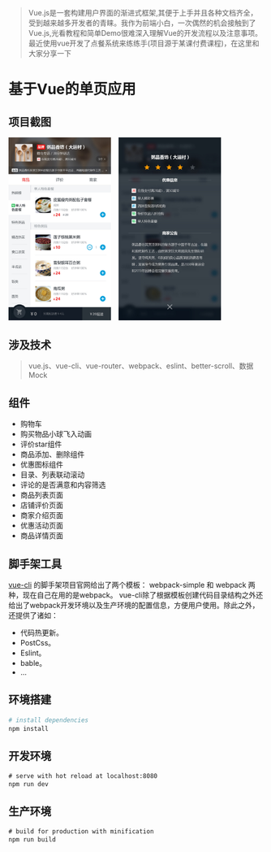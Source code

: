 > Vue.js是一套构建用户界面的渐进式框架,其便于上手并且各种文档齐全，受到越来越多开发者的青睐。我作为前端小白，一次偶然的机会接触到了Vue.js,光看教程和简单Demo很难深入理解Vue的开发流程以及注意事项。 最近使用vue开发了点餐系统来练练手(项目源于某课付费课程)，在这里和大家分享一下

# 基于Vue的单页应用
## 项目截图
<img src="src/resource/goods.jpg" width="40%"/>&nbsp;&nbsp;&nbsp;&nbsp;<img src="src/resource/detailInfo.jpg" width="40%"/>

## 涉及技术
> vue.js、vue-cli、vue-router、webpack、eslint、better-scroll、数据Mock
## 组件

* 购物车
* 购买物品小球飞入动画
* 评价star组件
* 商品添加、删除组件
* 优惠图标组件
* 目录、列表联动滚动
* 评论的是否满意和内容筛选
* 商品列表页面
* 店铺评价页面
* 商家介绍页面
* 优惠活动页面
* 商品详情页面

## 脚手架工具

[vue-cli](https://github.com/vuejs/vue-cli)  的脚手架项目官网给出了两个模板： webpack-simple 和 webpack 两种，现在自己在用的是webpack。
vue-cli除了根据模板创建代码目录结构之外还给出了webpack开发环境以及生产环境的配置信息，方便用户使用。除此之外，还提供了诸如：

- 代码热更新。
- PostCss。
- Eslint。
- bable。
- ...

## 环境搭建

``` bash
# install dependencies
npm install
```
## 开发环境
```
# serve with hot reload at localhost:8080
npm run dev
```

## 生产环境
```
# build for production with minification
npm run build
```


